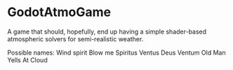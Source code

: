 # GodotAtmoGame
A game that should, hopefully, end up having a simple shader-based atmospheric solvers for semi-realistic weather.

Possible names:
Wind spirit
Blow me
Spiritus Ventus
Deus Ventum
Old Man Yells At Cloud
